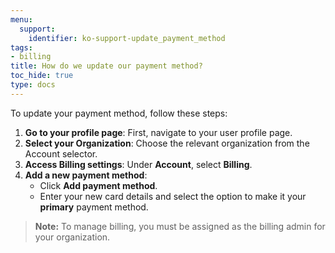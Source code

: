 ```yaml
---
menu:
  support:
    identifier: ko-support-update_payment_method
tags:
- billing
title: How do we update our payment method?
toc_hide: true
type: docs
---
```


To update your payment method, follow these steps:

1. **Go to your profile page**: First, navigate to your user profile page.
2. **Select your Organization**: Choose the relevant organization from the Account selector.
3. **Access Billing settings**: Under **Account**, select **Billing**.
4. **Add a new payment method**:
   - Click **Add payment method**.
   - Enter your new card details and select the option to make it your **primary** payment method.

> **Note:** To manage billing, you must be assigned as the billing admin for your organization.